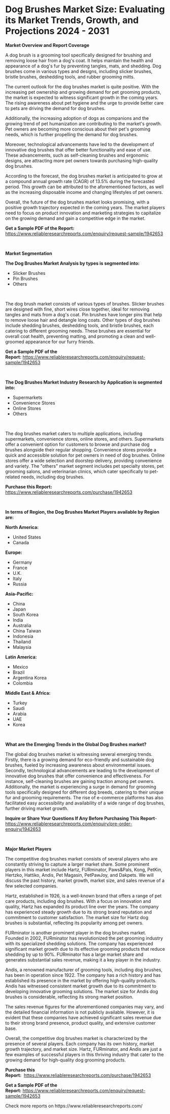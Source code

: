 <p><h1>Dog Brushes Market Size: Evaluating its Market Trends, Growth, and Projections 2024 - 2031</h1></p><p><strong>Market Overview and Report Coverage</strong></p>
<p><p>A dog brush is a grooming tool specifically designed for brushing and removing loose hair from a dog's coat. It helps maintain the health and appearance of a dog's fur by preventing tangles, mats, and shedding. Dog brushes come in various types and designs, including slicker brushes, bristle brushes, deshedding tools, and rubber grooming mitts.</p><p>The current outlook for the dog brushes market is quite positive. With the increasing pet ownership and growing demand for pet grooming products, the market is expected to witness significant growth in the coming years. The rising awareness about pet hygiene and the urge to provide better care to pets are driving the demand for dog brushes.</p><p>Additionally, the increasing adoption of dogs as companions and the growing trend of pet humanization are contributing to the market's growth. Pet owners are becoming more conscious about their pet's grooming needs, which is further propelling the demand for dog brushes.</p><p>Moreover, technological advancements have led to the development of innovative dog brushes that offer better functionality and ease of use. These advancements, such as self-cleaning brushes and ergonomic designs, are attracting more pet owners towards purchasing high-quality dog brushes.</p><p>According to the forecast, the dog brushes market is anticipated to grow at a compound annual growth rate (CAGR) of 13.5% during the forecasted period. This growth can be attributed to the aforementioned factors, as well as the increasing disposable income and changing lifestyles of pet owners.</p><p>Overall, the future of the dog brushes market looks promising, with a positive growth trajectory expected in the coming years. The market players need to focus on product innovation and marketing strategies to capitalize on the growing demand and gain a competitive edge in the market.</p></p>
<p><strong>Get a Sample PDF of the Report:</strong> <a href="https://www.reliableresearchreports.com/enquiry/request-sample/1942653">https://www.reliableresearchreports.com/enquiry/request-sample/1942653</a></p>
<p>&nbsp;</p>
<p><strong>Market Segmentation</strong></p>
<p><strong>The Dog Brushes Market Analysis by types is segmented into:</strong></p>
<p><ul><li>Slicker Brushes</li><li>Pin Brushes</li><li>Others</li></ul></p>
<p>&nbsp;</p>
<p><p>The dog brush market consists of various types of brushes. Slicker brushes are designed with fine, short wires close together, ideal for removing tangles and mats from a dog's coat. Pin brushes have longer pins that help to remove loose hair and detangle long coats. Other types of dog brushes include shedding brushes, deshedding tools, and bristle brushes, each catering to different grooming needs. These brushes are essential for overall coat health, preventing matting, and promoting a clean and well-groomed appearance for our furry friends.</p></p>
<p><strong>Get a Sample PDF of the Report:</strong>&nbsp;<a href="https://www.reliableresearchreports.com/enquiry/request-sample/1942653">https://www.reliableresearchreports.com/enquiry/request-sample/1942653</a></p>
<p>&nbsp;</p>
<p><strong>The Dog Brushes Market Industry Research by Application is segmented into:</strong></p>
<p><ul><li>Supermarkets</li><li>Convenience Stores</li><li>Online Stores</li><li>Others</li></ul></p>
<p>&nbsp;</p>
<p><p>The dog brushes market caters to multiple applications, including supermarkets, convenience stores, online stores, and others. Supermarkets offer a convenient option for customers to browse and purchase dog brushes alongside their regular shopping. Convenience stores provide a quick and accessible solution for pet owners in need of dog brushes. Online stores offer a wide selection and doorstep delivery, providing convenience and variety. The "others" market segment includes pet specialty stores, pet grooming salons, and veterinarian clinics, which cater specifically to pet-related needs, including dog brushes.</p></p>
<p><strong>Purchase this Report:</strong>&nbsp; <a href="https://www.reliableresearchreports.com/purchase/1942653">https://www.reliableresearchreports.com/purchase/1942653</a></p>
<p>&nbsp;</p>
<p><strong>In terms of Region, the Dog Brushes Market Players available by Region are:</strong></p>
<p>
    <p> <strong> North America: </strong>
        <ul>
            <li>United States</li>
            <li>Canada</li>
        </ul>
        </p> 
    <p> <strong> Europe: </strong>
        <ul>
            <li>Germany</li>
            <li>France</li>
            <li>U.K.</li>
            <li>Italy</li>
            <li>Russia</li>
        </ul>
        </p> 
    <p> <strong> Asia-Pacific: </strong>
        <ul>
            <li>China</li>
            <li>Japan</li>
            <li>South Korea</li>
            <li>India</li>
            <li>Australia</li>
            <li>China Taiwan</li>
            <li>Indonesia</li>
            <li>Thailand</li>
            <li>Malaysia</li>
        </ul>
        </p> 
    <p> <strong> Latin America: </strong>
        <ul>
            <li>Mexico</li>
            <li>Brazil</li>
            <li>Argentina Korea</li>
            <li>Colombia</li>
        </ul>
        </p> 
    <p> <strong> Middle East & Africa: </strong>
        <ul>
            <li>Turkey</li>
            <li>Saudi</li>
            <li>Arabia</li>
            <li>UAE</li>
            <li>Korea</li>
        </ul>
    </p>
    </p>
<p>&nbsp;</p>
<p><strong>What are the Emerging Trends in the Global Dog Brushes market?</strong></p>
<p><p>The global dog brushes market is witnessing several emerging trends. Firstly, there is a growing demand for eco-friendly and sustainable dog brushes, fueled by increasing awareness about environmental issues. Secondly, technological advancements are leading to the development of innovative dog brushes that offer convenience and effectiveness. For instance, self-cleaning brushes are gaining traction among pet owners. Additionally, the market is experiencing a surge in demand for grooming tools specifically designed for different dog breeds, catering to their unique fur and grooming requirements. The rise of e-commerce platforms has also facilitated easy accessibility and availability of a wide range of dog brushes, further driving market growth.</p></p>
<p><strong>Inquire or Share Your Questions If Any Before Purchasing This Report</strong>- <a href="https://www.reliableresearchreports.com/enquiry/pre-order-enquiry/1942653">https://www.reliableresearchreports.com/enquiry/pre-order-enquiry/1942653</a></p>
<p>&nbsp;</p>
<p><strong>Major Market Players</strong></p>
<p><p>The competitive dog brushes market consists of several players who are constantly striving to capture a larger market share. Some prominent players in this market include Hartz, FURminator, Paws&Pals, Kong, PetKin, Hertzko, Hattiko, Andis, Pet Magasin, PetPawJoy, and Dakpets. We will discuss the past history, market growth, market size, and sales revenue of a few selected companies.</p><p>Hartz, established in 1926, is a well-known brand that offers a range of pet care products, including dog brushes. With a focus on innovation and quality, Hartz has expanded its product line over the years. The company has experienced steady growth due to its strong brand reputation and commitment to customer satisfaction. The market size for Hartz dog brushes is substantial, reflecting its popularity among pet owners.</p><p>FURminator is another prominent player in the dog brushes market. Founded in 2002, FURminator has revolutionized the pet grooming industry with its specialized shedding solutions. The company has experienced significant market growth due to its effective grooming products that reduce shedding by up to 90%. FURminator has a large market share and generates substantial sales revenue, making it a key player in the industry.</p><p>Andis, a renowned manufacturer of grooming tools, including dog brushes, has been in operation since 1922. The company has a rich history and has established its presence in the market by offering high-quality products. Andis has witnessed consistent market growth due to its commitment to developing innovative grooming solutions. The market size for Andis dog brushes is considerable, reflecting its strong market position.</p><p>The sales revenue figures for the aforementioned companies may vary, and the detailed financial information is not publicly available. However, it is evident that these companies have achieved significant sales revenue due to their strong brand presence, product quality, and extensive customer base.</p><p>Overall, the competitive dog brushes market is characterized by the presence of several players. Each company has its own history, market growth trajectory, and market size. Hartz, FURminator, and Andis are just a few examples of successful players in this thriving industry that cater to the growing demand for high-quality dog grooming products.</p></p>
<p><strong>Purchase this Report:</strong>&nbsp;&nbsp;<a href="https://www.reliableresearchreports.com/purchase/1942653">https://www.reliableresearchreports.com/purchase/1942653</a></p>
<p></p>
<p><strong>Get a Sample PDF of the Report:</strong>&nbsp;<a href="https://www.reliableresearchreports.com/enquiry/request-sample/1942653">https://www.reliableresearchreports.com/enquiry/request-sample/1942653</a></p>
<p>Check more reports on https://www.reliableresearchreports.com/</p>